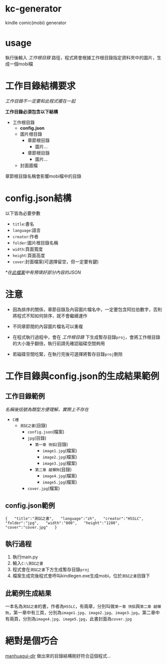 # kc-generator
kindle comic(mobi) generator

usage
===
執行後輸入 _工作根目錄_ 路徑，程式將會根據工作根目錄指定資料夾中的圖片，生成一個mobi檔

工作目錄結構要求
===
_工作目錄不一定要和此程式擺在一起_

**工作目錄必須包含以下結構**

* 工作根目錄
  * **config.json**
  * 圖片根目錄
    * 章節根目錄
      * 圖片...
    * 章節根目錄
      * 圖片...
  * 封面圖檔

章節根目錄名稱會影響mobi檔中的目錄

config.json結構
===
以下皆為必要參數

* `title`:書名
* `language`:語言
* `creator`:作者
* `folder`:圖片根目錄名稱
* `width`:頁面寬度
* `height`:頁面高度
* `cover`:封面檔案(可選擇留空，但一定要有鍵)

_*在[此檔案](https://github.com/HSSLC/kc-generator/blob/master/config.json)中有預填好部分內容的JSON_

注意
===
* 因為排序的關係，章節目錄及內容圖片檔名中，一定要包含阿拉伯數字，否則將程式不知如何排序，就不會繼續運作

* 不同章節間的內容圖片檔名可以重複

* 在程式執行過程中，會在 _工作根目錄_ 下生成暫存目錄`proj`，會將工作根目錄的大小幾乎翻倍，執行前請先確認磁碟空間夠用

* 若磁碟空間吃緊，在執行完後可選擇將暫存目錄`proj`刪除

工作目錄與config.json的生成結果範例
===

## 工作目錄範例
_名稱後括號為類型方便理解，實際上不存在_
* `C槽`
  * `測試之書`(目錄)
    * `config.json`(檔案)
    * `jpg`(目錄)
      * `第一章 快狐`(目錄)
        * `image1.jpg`(檔案)
        * `image2.jpg`(檔案)
        * `image3.jpg`(檔案)
      * `第二章 越懶狗`(目錄)
        * `image4.jpg`(檔案)
        * `image5.jpg`(檔案)
    * `cover.jpg`(檔案)

## config.json範例
`
{  
  "title":"測試之書",  
  "language":"zh",  
  "creator":"HSSLC",  
  "folder":"jpg",  
  "width":"800",  
  "height":"1280",  
  "cover":"cover.jpg"  
}  
`
## 執行過程
1. 執行main.py
2. 輸入`C:\測試之書`
3. 程式會在`測試之書`下方生成暫存目錄`proj`
4. 檔案生成完後程式會呼叫kindlegen.exe生成mobi，位於`測試之書`目錄下

## 此範例生成結果
一本名為`測試之書`的書，作者為`HSSLC`，有兩章，分別叫做`第一章 快狐`與`第二章 越懶狗`，第一章中有三頁，分別為`image1.jpg`、`image2.jpg`、`image3.jpg`，第二章中有兩頁，分別為`image4.jpg`、`image5.jpg`，此書封面為`cover.jpg`

絕對是個巧合
===
[manhuagui-dlr](https://github.com/HSSLC/manhuagui-dlr) 做出來的目錄結構剛好符合這個程式...
